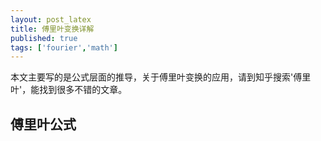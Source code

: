 ```yaml
---
layout: post_latex
title: 傅里叶变换详解
published: true
tags: ['fourier','math']
---
```


本文主要写的是公式层面的推导，关于傅里叶变换的应用，请到知乎搜索'傅里叶'，能找到很多不错的文章。

<!--more-->

## 傅里叶公式








